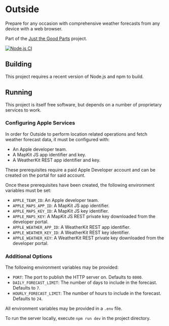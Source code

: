 # Outside

Prepare for any occasion with comprehensive weather forecasts from any device with a web browser.

Part of the [Just the Good Parts](https://justthegoodparts.kevinmacwhinnie.com) project.

[![Node.js CI](https://github.com/decarbonization/outside/actions/workflows/node.js.yml/badge.svg)](https://github.com/decarbonization/outside/actions/workflows/node.js.yml)

## Building

This project requires a recent version of Node.js and npm to build.

## Running

This project is itself free software, but depends on a number of proprietary services to work.

### Configuring Apple Services

In order for Outside to perform location related operations and fetch weather forecast data, it must be configured with:

- An Apple developer team.
- A MapKit JS app identifier and key.
- A WeatherKit REST app identifier and key.

These prerequisites require a paid Apple Developer account and can be created on the portal for said account.

Once these prerequisites have been created, the following environment variables must be set:

- `APPLE_TEAM_ID`: An Apple developer team.
- `APPLE_MAPS_APP_ID`: A MapKit JS app identifier.
- `APPLE_MAPS_KEY_ID`: A MapKit JS key identifier.
- `APPLE_MAPS_KEY`: A MapKit JS REST private key downloaded from the developer portal.
- `APPLE_WEATHER_APP_ID`: A WeatherKit REST app identifier.
- `APPLE_WEATHER_KEY_ID`: A WeatherKit REST key identifier.
- `APPLE_WEATHER_KEY`: A WeatherKit REST private key downloaded from the developer portal.

### Additional Options

The following environment variables may be provided:

- `PORT`: The port to publish the HTTP server on. Defaults to `8000`.
- `DAILY_FORECAST_LIMIT`: The number of days to include in the forecast. Defaults to `7`.
- `HOURLY_FORECAST_LIMIT`: The number of hours to include in the forecast. Defaults to `24`.

All environment variables may be provided in a `.env` file.

To run the server locally, execute `npm run dev` in the project directory.
